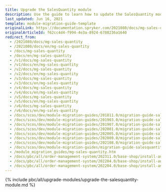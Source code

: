 ```yaml
---
title: Upgrade the SalesQuantity module
description: Use the guide to learn how to update the SalesQuantity module.
last_updated: Jun 16, 2021
template: module-migration-guide-template
originalLink: https://documentation.spryker.com/2021080/docs/mg-sales-quantity
originalArticleId: f62cc4d4-f994-4e3a-8924-6788236a1640
redirect_from:
  - /2021080/docs/mg-sales-quantity
  - /2021080/docs/en/mg-sales-quantity
  - /docs/mg-sales-quantity
  - /docs/en/mg-sales-quantity
  - /v1/docs/mg-sales-quantity
  - /v1/docs/en/mg-sales-quantity
  - /v2/docs/mg-sales-quantity
  - /v2/docs/en/mg-sales-quantity
  - /v3/docs/mg-sales-quantity
  - /v3/docs/en/mg-sales-quantity
  - /v4/docs/mg-sales-quantity
  - /v4/docs/en/mg-sales-quantity
  - /v5/docs/mg-sales-quantity
  - /v5/docs/en/mg-sales-quantity
  - /v6/docs/mg-sales-quantity
  - /v6/docs/en/mg-sales-quantity
  - /docs/scos/dev/module-migration-guides/201811.0/migration-guide-salesquantity.html
  - /docs/scos/dev/module-migration-guides/201903.0/migration-guide-salesquantity.html
  - /docs/scos/dev/module-migration-guides/201907.0/migration-guide-salesquantity.html
  - /docs/scos/dev/module-migration-guides/202001.0/migration-guide-salesquantity.html
  - /docs/scos/dev/module-migration-guides/202005.0/migration-guide-salesquantity.html
  - /docs/scos/dev/module-migration-guides/202009.0/migration-guide-salesquantity.html
  - /docs/scos/dev/module-migration-guides/202108.0/migration-guide-salesquantity.html
  - /docs/scos/dev/module-migration-guides/migration-guide-salesquantity.html
  - /module_migration_guides/mg-sales-quantity.htm
  - /docs/pbc/all/order-management-system/202311.0/base-shop/install-and-update/upgrade-modules/upgrade-the-salesquantity-module.html
  - /docs/pbc/all/order-management-system/202204.0/base-shop/install-and-upgrade/upgrade-modules/upgrade-the-salesquantity-module.html
  - /docs/pbc/all/order-management-system/202204.0/base-shop/install-and-upgrade/upgrade-modules/upgrade-the-salesquantity-module.html
---
```


{% include pbc/all/upgrade-modules/upgrade-the-salesquantity-module.md %} <!-- To edit, see /_includes/pbc/all/upgrade-modules/upgrade-the-salesquantity-module.md -->
